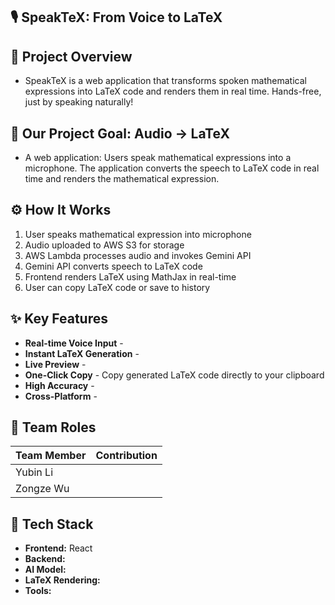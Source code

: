 ## 🎙️ SpeakTeX: From Voice to LaTeX

## 🚀 Project Overview

- SpeakTeX is a web application that transforms spoken mathematical expressions into LaTeX code and renders them in real time. Hands-free, just by speaking naturally!

## 🎯 Our Project Goal: Audio → LaTeX

- A web application: Users speak mathematical expressions into a microphone. The application converts the speech to LaTeX code in real time and renders the mathematical expression.

## ⚙️ How It Works

1. User speaks mathematical expression into microphone
2. Audio uploaded to AWS S3 for storage
3. AWS Lambda processes audio and invokes Gemini API
4. Gemini API converts speech to LaTeX code
5. Frontend renders LaTeX using MathJax in real-time
6. User can copy LaTeX code or save to history

## ✨ Key Features

- **Real-time Voice Input** -
- **Instant LaTeX Generation** -
- **Live Preview** -
- **One-Click Copy** - Copy generated LaTeX code directly to your clipboard
- **High Accuracy** -
- **Cross-Platform** -

## 👥 Team Roles

| Team Member | Contribution |
| ----------- | ------------ |
| Yubin Li    |              |
| Zongze Wu   |              |

## 🧩 Tech Stack

- **Frontend:** React
- **Backend:**
- **AI Model:**
- **LaTeX Rendering:**
- **Tools:**
